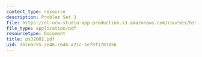 ```yaml
---
content_type: resource
description: Problem Set 3
file: https://ol-ocw-studio-app-production.s3.amazonaws.com/courses/hst-508-genomics-and-computational-biology-fall-2002/dbceac552e46c646a21c1ef8f1701856_ps32002.pdf
file_type: application/pdf
resourcetype: Document
title: ps32002.pdf
uid: dbceac55-2e46-c646-a21c-1ef8f1701856
---
```


